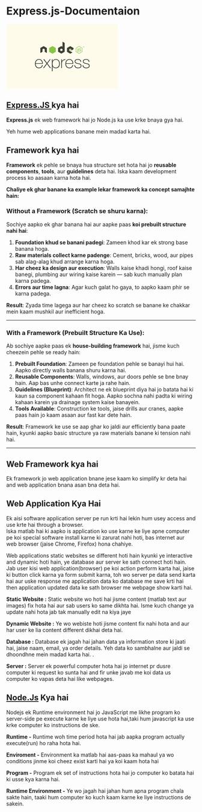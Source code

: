 # Express.js-Documentaion
<img src="./images/express-node.png"/>

## <a href="https://expressjs.com/">Express.JS </a> kya hai

**Express.js** ek web framework hai jo Node.js ka use krke bnaya gya hai. 

Yeh hume web applications banane mein madad karta hai.

## Framework kya hai

**Framework** ek pehle se bnaya hua structure set hota hai jo **reusable components**, **tools**, aur **guidelines** deta hai. Iska kaam development process ko aasaan karna hota hai.

 **Chaliye ek ghar banane ka example lekar framework ka concept samajhte hain:**

### Without a Framework (Scratch se shuru karna):  
Sochiye aapko ek ghar banana hai aur aapke paas **koi prebuilt structure nahi hai**:  

1. **Foundation khud se banani padegi**: Zameen khod kar ek strong base banana hoga.  
2. **Raw materials collect karne padenge**: Cement, bricks, wood, aur pipes sab alag-alag khud arrange karna hoga.  
3. **Har cheez ka design aur execution**: Walls kaise khadi hongi, roof kaise banegi, plumbing aur wiring kaise karein — sab kuch manually plan karna padega.  
4. **Errors aur time lagna**: Agar kuch galat ho gaya, to aapko kaam phir se karna padega.  

**Result**: Zyada time lagega aur har cheez ko scratch se banane ke chakkar mein kaam mushkil aur inefficient hoga.  

---

### With a Framework (Prebuilt Structure Ka Use):  
Ab sochiye aapke paas ek **house-building framework** hai, jisme kuch cheezein pehle se ready hain:  

1. **Prebuilt Foundation**: Zameen pe foundation pehle se banayi hui hai. Aapko directly walls banana shuru karna hai.  
2. **Reusable Components**: Walls, windows, aur doors pehle se bne bnay hain. Aap bas unhe connect karte ja rahe hain.  
3. **Guidelines (Blueprint)**: Architect ne ek blueprint diya hai jo batata hai ki kaun sa component kahaan fit hoga. Aapko sochna nahi padta ki wiring kahaan karein ya drainage system kaise banayein.  
4. **Tools Available**: Construction ke tools, jaise drills aur cranes, aapke paas hain jo kaam asaan aur fast kar dete hain.  

**Result**: Framework ke use se aap ghar ko jaldi aur efficiently bana paate hain, kyunki aapko basic structure ya raw materials banane ki tension nahi hai.  

---



## Web Framework kya hai

Ek framework jo web application bnane jese kaam ko simplify kr  deta hai and web application bnana asan bna deta hai.

## **Web Application Kya Hai** 

Ek aisi software application server pe run krti hai lekin hum usey access and use krte hai through a browser.    
Iska matlab hai ki aapko is application ko use karne ke liye apne computer pe koi special software install karne ki zarurat nahi hoti, bas internet aur web browser (jaise Chrome, Firefox) hona chahiye.

Web applications static websites se different hoti hain kyunki ye interactive and dynamic hoti hain, ye database aur server ke sath connect hoti hain.  
Jab user kisi web application(browser) pe koi action perform karta hai, jaise ki button click karna ya form submit karna, toh wo server pe data send karta hai aur uske response me application data 
 ko database me save krti hai then application updated data ke sath browser me webpage  show karti hai.


**Static Website :**
Static website wo hoti hai jisme content (matlab text aur images) fix hota hai aur sab users ko same dikhta hai. Isme kuch change ya update nahi hota jab tak manually edit na kiya jaye

**Dynamic Website :** Ye wo webiste hoti jisme content fix nahi hota and aur har user ke lia content different dikhai deta hai.

**Database :**
Database ek jagah hai jahan data ya information store ki jaati hai, jaise naam, email, ya order details. Yeh data ko sambhalne aur jaldi se dhoondhne mein madad karta hai.
.

**Server :**
Server ek powerful computer hota hai jo internet pr dusre computer ki request ko sunta hai and fir unke javab me koi data us computer ko vapas deta hai like webpages.


##  <a href="https://nodejs.org/en">Node.Js</a> Kya hai

Nodejs ek Runtime environment hai jo JavaScript me likhe program ko server-side pe execute karne ke liye use hota hai,taki hum javascript ka use krke computer ko instructions de ske.

**Runtime -** Runtime woh time period hota hai jab aapka program actually execute(run) ho raha hota hai.

**Enviroment -** Environment ka matlab hai aas-paas ka mahaul ya wo conditions jinme koi cheez exist karti hai ya koi kaam hota hai

**Program -** Program ek set of instructions hota hai jo computer ko batata hai ki usse kya karna hai.

**Runtime Environment -** Ye wo jagah hai jahan hum apna program chala sakte hain, taaki hum computer ko kuch kaam karne ke liye instructions de sakein.













